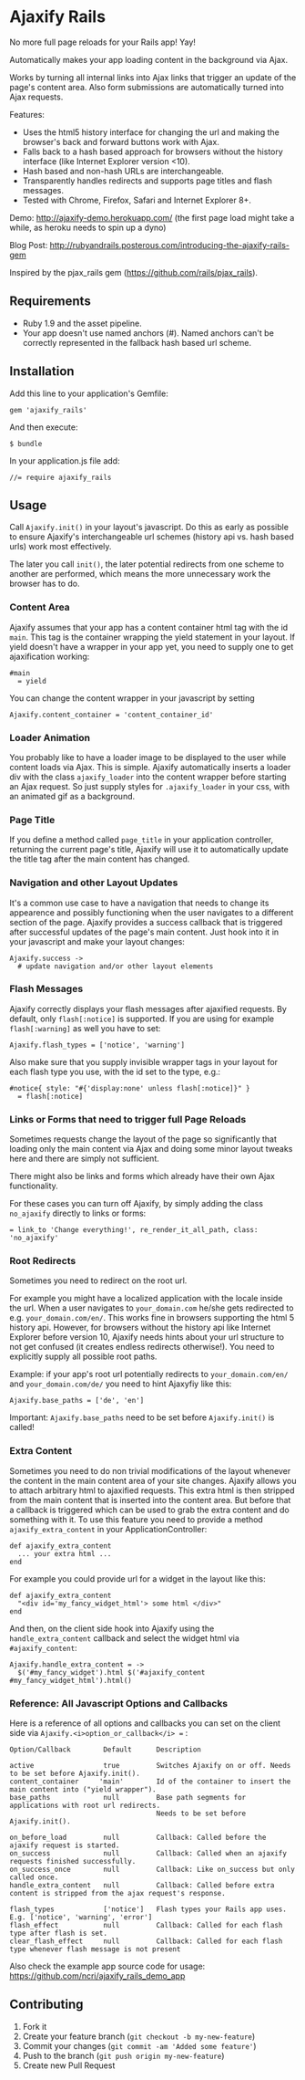 # Ajaxify Rails

No more full page reloads for your Rails app! Yay! 

Automatically makes your app loading content in the background via Ajax.

Works by turning all internal links into Ajax links that trigger an update of the page's content area. 
Also form submissions are automatically turned into Ajax requests.

Features: 

- Uses the html5 history interface for changing the url and making the browser's back and forward buttons work with Ajax.
- Falls back to a hash based approach for browsers without the history interface (like Internet Explorer version <10).
- Hash based and non-hash URLs are interchangeable.
- Transparently handles redirects and supports page titles and flash messages.
- Tested with Chrome, Firefox, Safari and Internet Explorer 8+.

Demo: http://ajaxify-demo.herokuapp.com/ (the first page load might take a while, as heroku needs to spin up a dyno)

Blog Post: http://rubyandrails.posterous.com/introducing-the-ajaxify-rails-gem

Inspired by the pjax_rails gem (https://github.com/rails/pjax_rails).

## Requirements

- Ruby 1.9 and the asset pipeline.
- Your app doesn't use named anchors (#). Named anchors can't be correctly represented in the fallback hash based url scheme.

## Installation

Add this line to your application's Gemfile:

    gem 'ajaxify_rails'

And then execute:

    $ bundle

In your application.js file add:

    //= require ajaxify_rails

## Usage

Call `Ajaxify.init()` in your layout's javascript.
Do this as early as possible to ensure Ajaxify's interchangeable url schemes (history api vs. hash based urls)
work most effectively. 

The later you call `init()`, the later potential redirects from one scheme to another are performed,
which means the more unnecessary work the browser has to do.


### Content Area

Ajaxify assumes that your app has a content container html tag with the id `main`.
This tag is the container wrapping the yield statement in your layout.
If yield doesn't have a wrapper in your app yet, you need to supply one to get ajaxification working:

    #main
      = yield

You can change the content wrapper in your javascript by setting

    Ajaxify.content_container = 'content_container_id'
    
    
### Loader Animation

You probably like to have a loader image to be displayed to the user while content loads via Ajax.
This is simple. Ajaxify automatically inserts a loader div with the class `ajaxify_loader` into
the content wrapper before starting an Ajax request. So just supply styles for `.ajaxify_loader` in your css, with an
animated gif as a background.
    

### Page Title

If you define a method called `page_title` in your application controller, returning the current page's title, Ajaxify will
use it to automatically update the title tag after the main content has changed.

### Navigation and other Layout Updates

It's a common use case to have a navigation that needs to change its appearence and possibly functioning when the user navigates
to a different section of the page. Ajaxify provides a success callback that is triggered after successful
updates of the page's main content. Just hook into it in your javascript and make your layout changes:

    Ajaxify.success ->
      # update navigation and/or other layout elements


### Flash Messages

Ajaxify correctly displays your flash messages after ajaxified requests.
By default, only `flash[:notice]` is supported. If you are using for example `flash[:warning]` as well you have to set:

    Ajaxify.flash_types = ['notice', 'warning']
    
Also make sure that you supply invisible wrapper tags in your layout for each flash type you use, with the id set to the type, e.g.:

    #notice{ style: "#{'display:none' unless flash[:notice]}" }
      = flash[:notice] 
    
### Links or Forms that need to trigger full Page Reloads

Sometimes requests change the layout of the page so significantly that loading only the main content via Ajax
and doing some minor layout tweaks here and there are simply not sufficient.

There might also be links and forms which already have their own Ajax functionality.

For these cases you can turn off Ajaxify, by simply adding the class `no_ajaxify` directly to links or forms:

    = link_to 'Change everything!', re_render_it_all_path, class: 'no_ajaxify'


### Root Redirects

Sometimes you need to redirect on the root url. 

For example you might have a localized application with the locale inside the url.
When a user navigates to `your_domain.com` he/she gets redirected to e.g. `your_domain.com/en/`. This works fine in browsers supporting
the html 5 history api. However, for browsers without the history api like Internet Explorer before version 10, Ajaxify needs hints
about your url structure to not get confused (it creates endless redirects otherwise!). You need to explicitly supply all possible root
paths.

Example: if your app's root url potentially redirects to `your_domain.com/en/` and `your_domain.com/de/`
you need to hint Ajaxyfiy like this:

    Ajaxify.base_paths = ['de', 'en']

Important: `Ajaxify.base_paths` need to be set before `Ajaxify.init()` is called!


### Extra Content

Sometimes you need to do non trivial modifications of the layout whenever the content in the main content area of your site changes.
Ajaxify allows you to attach arbitrary html to ajaxified requests. This extra html is then stripped from the main content
that is inserted into the content area. But before that a callback is triggered which can be used to grab the extra content and do something with it.
To use this feature you need to provide a method `ajaxify_extra_content` in your ApplicationController:

    def ajaxify_extra_content
      ... your extra html ...
    end

For example you could provide url for a widget in the layout like this:

    def ajaxify_extra_content
      "<div id='my_fancy_widget_html'> some html </div>"
    end

And then, on the client side hook into Ajaxify using the `handle_extra_content` callback and select the widget html via `#ajaxify_content`:

    Ajaxify.handle_extra_content = ->
      $('#my_fancy_widget').html $('#ajaxify_content #my_fancy_widget_html').html()


### Reference: All Javascript Options and Callbacks

Here is a reference of all options and callbacks you can set on the client side via `Ajaxify.<i>option_or_callback</i> =` :

    Option/Callback        Default      Description

    active                 true         Switches Ajaxify on or off. Needs to be set before Ajaxify.init().
    content_container     'main'        Id of the container to insert the main content into ("yield wrapper").
    base_paths             null         Base path segments for applications with root url redirects. 
                                        Needs to be set before Ajaxify.init().

    on_before_load         null         Callback: Called before the ajaxify request is started.
    on_success             null         Callback: Called when an ajaxify requests finished successfully.
    on_success_once        null         Callback: Like on_success but only called once.
    handle_extra_content   null         Callback: Called before extra content is stripped from the ajax request's response.

    flash_types            ['notice']   Flash types your Rails app uses. E.g. ['notice', 'warning', 'error']
    flash_effect           null         Callback: Called for each flash type after flash is set.
    clear_flash_effect     null         Callback: Called for each flash type whenever flash message is not present

Also check the example app source code for usage: https://github.com/ncri/ajaxify_rails_demo_app


## Contributing

1. Fork it
2. Create your feature branch (`git checkout -b my-new-feature`)
3. Commit your changes (`git commit -am 'Added some feature'`)
4. Push to the branch (`git push origin my-new-feature`)
5. Create new Pull Request
